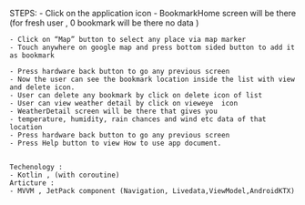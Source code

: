  STEPS:
    - Click on the application icon
    - BookmarkHome screen will be there (for fresh user , 0 bookmark will be there no data )

    - Click on “Map” button to select any place via map marker
    - Touch anywhere on google map and press bottom sided button to add it as bookmark

    - Press hardware back button to go any previous screen
    - Now the user can see the bookmark location inside the list with view and delete icon.
    - User can delete any bookmark by click on delete icon of list
    - User can view weather detail by click on vieweye  icon
    - WeatherDetail screen will be there that gives you
    - temperature, humidity, rain chances and wind etc data of that location
    - Press hardware back button to go any previous screen
    - Press Help button to view How to use app document.


    Techenology :
    - Kotlin , (with coroutine)
    Articture :
    - MVVM , JetPack component (Navigation, Livedata,ViewModel,AndroidKTX)
